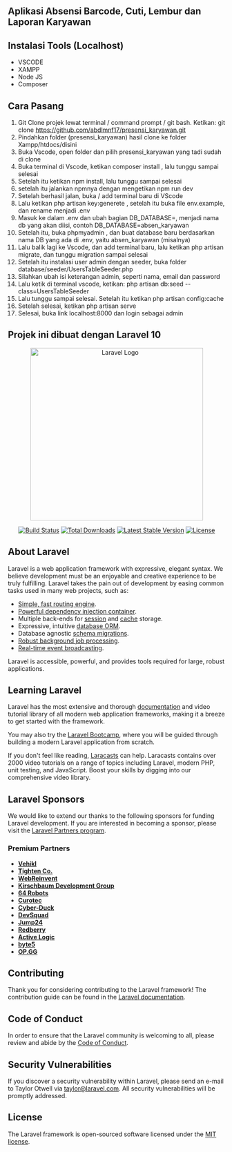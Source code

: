 
## Aplikasi Absensi Barcode, Cuti, Lembur dan Laporan Karyawan

## Instalasi Tools (Localhost)

- VSCODE
- XAMPP 
- Node JS
- Composer

## Cara Pasang

1. Git Clone projek lewat terminal / command prompt / git bash. Ketikan: git clone https://github.com/abdlmnf17/presensi_karyawan.git
2. Pindahkan folder (presensi_karyawan) hasil clone ke folder Xampp/htdocs/disini
3. Buka Vscode, open folder dan pilih presensi_karyawan yang tadi sudah di clone
4. Buka terminal di Vscode, ketikan composer install , lalu tunggu sampai selesai
5. Setelah itu ketikan npm install, lalu tunggu sampai selesai
6. setelah itu jalankan npmnya dengan mengetikan npm run dev
7. Setelah berhasil jalan, buka / add terminal baru di VScode
8. Lalu ketikan php artisan key:generete , setelah itu buka file env.example, dan rename menjadi .env
9. Masuk ke dalam .env dan ubah bagian DB_DATABASE=, menjadi nama db yang akan diisi, contoh DB_DATABASE=absen_karyawan
10. Setelah itu, buka phpmyadmin , dan buat database baru berdasarkan nama DB yang ada di .env, yaitu absen_karyawan (misalnya)
11. Lalu balik lagi ke Vscode, dan add terminal baru, lalu ketikan php artisan migrate, dan tunggu migration sampai selesai
12. Setelah itu instalasi user admin dengan seeder, buka folder database/seeder/UsersTableSeeder.php
13. Silahkan ubah isi keterangan admin, seperti nama, email dan password 
14. Lalu ketik di terminal vscode, ketikan: php artisan db:seed --class=UsersTableSeeder   
15. Lalu tunggu sampai selesai. Setelah itu ketikan   php artisan config:cache
16. Setelah selesai, ketikan php artisan serve
17. Selesai, buka link localhost:8000 dan login sebagai admin



## Projek ini dibuat dengan Laravel 10






<p align="center"><a href="https://laravel.com" target="_blank"><img src="https://raw.githubusercontent.com/laravel/art/master/logo-lockup/5%20SVG/2%20CMYK/1%20Full%20Color/laravel-logolockup-cmyk-red.svg" width="400" alt="Laravel Logo"></a></p>

<p align="center">
<a href="https://github.com/laravel/framework/actions"><img src="https://github.com/laravel/framework/workflows/tests/badge.svg" alt="Build Status"></a>
<a href="https://packagist.org/packages/laravel/framework"><img src="https://img.shields.io/packagist/dt/laravel/framework" alt="Total Downloads"></a>
<a href="https://packagist.org/packages/laravel/framework"><img src="https://img.shields.io/packagist/v/laravel/framework" alt="Latest Stable Version"></a>
<a href="https://packagist.org/packages/laravel/framework"><img src="https://img.shields.io/packagist/l/laravel/framework" alt="License"></a>
</p>

## About Laravel

Laravel is a web application framework with expressive, elegant syntax. We believe development must be an enjoyable and creative experience to be truly fulfilling. Laravel takes the pain out of development by easing common tasks used in many web projects, such as:

- [Simple, fast routing engine](https://laravel.com/docs/routing).
- [Powerful dependency injection container](https://laravel.com/docs/container).
- Multiple back-ends for [session](https://laravel.com/docs/session) and [cache](https://laravel.com/docs/cache) storage.
- Expressive, intuitive [database ORM](https://laravel.com/docs/eloquent).
- Database agnostic [schema migrations](https://laravel.com/docs/migrations).
- [Robust background job processing](https://laravel.com/docs/queues).
- [Real-time event broadcasting](https://laravel.com/docs/broadcasting).

Laravel is accessible, powerful, and provides tools required for large, robust applications.

## Learning Laravel

Laravel has the most extensive and thorough [documentation](https://laravel.com/docs) and video tutorial library of all modern web application frameworks, making it a breeze to get started with the framework.

You may also try the [Laravel Bootcamp](https://bootcamp.laravel.com), where you will be guided through building a modern Laravel application from scratch.

If you don't feel like reading, [Laracasts](https://laracasts.com) can help. Laracasts contains over 2000 video tutorials on a range of topics including Laravel, modern PHP, unit testing, and JavaScript. Boost your skills by digging into our comprehensive video library.

## Laravel Sponsors

We would like to extend our thanks to the following sponsors for funding Laravel development. If you are interested in becoming a sponsor, please visit the [Laravel Partners program](https://partners.laravel.com).

### Premium Partners

- **[Vehikl](https://vehikl.com/)**
- **[Tighten Co.](https://tighten.co)**
- **[WebReinvent](https://webreinvent.com/)**
- **[Kirschbaum Development Group](https://kirschbaumdevelopment.com)**
- **[64 Robots](https://64robots.com)**
- **[Curotec](https://www.curotec.com/services/technologies/laravel/)**
- **[Cyber-Duck](https://cyber-duck.co.uk)**
- **[DevSquad](https://devsquad.com/hire-laravel-developers)**
- **[Jump24](https://jump24.co.uk)**
- **[Redberry](https://redberry.international/laravel/)**
- **[Active Logic](https://activelogic.com)**
- **[byte5](https://byte5.de)**
- **[OP.GG](https://op.gg)**

## Contributing

Thank you for considering contributing to the Laravel framework! The contribution guide can be found in the [Laravel documentation](https://laravel.com/docs/contributions).

## Code of Conduct

In order to ensure that the Laravel community is welcoming to all, please review and abide by the [Code of Conduct](https://laravel.com/docs/contributions#code-of-conduct).

## Security Vulnerabilities

If you discover a security vulnerability within Laravel, please send an e-mail to Taylor Otwell via [taylor@laravel.com](mailto:taylor@laravel.com). All security vulnerabilities will be promptly addressed.

## License

The Laravel framework is open-sourced software licensed under the [MIT license](https://opensource.org/licenses/MIT).
